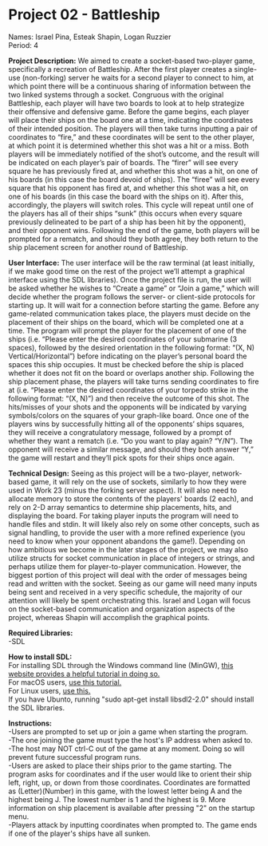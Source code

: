 # Project 02 - Battleship

Names: Israel Pina, Esteak Shapin, Logan Ruzzier<br>
Period: 4

**Project Description:** We aimed to create a socket-based two-player game, specifically a recreation of Battleship. After the first player creates a single-use (non-forking) server he waits for a second player to connect to him, at which point there will be a continuous sharing of information between the two linked systems through a socket. Congruous with the original Battleship, each player will have two boards to look at to help strategize their offensive and defensive game. Before the game begins, each player will place their ships on the board one at a time, indicating the coordinates of their intended position. The players will then take turns inputting a pair of coordinates to “fire,” and these coordinates will be sent to the other player, at which point it is determined whether this shot was a hit or a miss. Both players will be immediately notified of the shot’s outcome, and the result will be indicated on each player’s pair of boards. The “firer” will see every square he has previously fired at, and whether this shot was a hit, on one of his boards (in this case the board devoid of ships). The “firee” will see every square that his opponent has fired at, and whether this shot was a hit, on one of his boards (in this case the board with the ships on it). After this, accordingly, the players will switch roles. This cycle will repeat until one of the players has all of their ships “sunk” (this occurs when every square previously delineated to be part of a ship has been hit by the opponent), and their opponent wins. Following the end of the game, both players will be prompted for a rematch, and should they both agree, they both return to the ship placement screen for another round of Battleship. </br>

**User Interface:** The user interface will be the raw terminal (at least initially, if we make good time on the rest of the project we’ll attempt a graphical interface using the SDL libraries). Once the project file is run, the user will be asked whether he wishes to “Create a game” or “Join a game,” which will decide whether the program follows the server- or client-side protocols for starting up. It will wait for a connection before starting the game. Before any game-related communication takes place, the players must decide on the placement of their ships on the board, which will be completed one at a time. The program will prompt the player for the placement of one of the ships (i.e. “Please enter the desired coordinates of your submarine (3 spaces), followed by the desired orientation in the following format: “(X, N) Vertical/Horizontal”) before indicating on the player’s personal board the spaces this ship occupies. It must be checked before the ship is placed whether it does not fit on the board or overlaps another ship. Following the ship placement phase, the players will take turns sending coordinates to fire at (i.e. “Please enter the desired coordinates of your torpedo strike in the following format: “(X, N)”) and then receive the outcome of this shot. The hits/misses of your shots and the opponents will be indicated by varying symbols/colors on the squares of your graph-like board. Once one of the players wins by successfully hitting all of the opponents’ ships squares, they will receive a congratulatory message, followed by a prompt of whether they want a rematch (i.e. “Do you want to play again? “Y/N”). The opponent will receive a similar message, and should they both answer “Y,” the game will restart and they’ll pick spots for their ships once again.

**Technical Design:** Seeing as this project will be a two-player, network-based game, it will rely on the use of sockets, similarly to how they were used in Work 23 (minus the forking server aspect). It will also need to allocate memory to store the contents of the players' boards (2 each), and rely on 2-D array semantics to determine ship placements, hits, and displaying the board. For taking player inputs the program will need to handle files and stdin. It will likely also rely on some other concepts, such as signal handling, to provide the user with a more refined experience (you need to know when your opponent abandons the game!). Depending on how ambitious we become in the later stages of the project, we may also utilize structs for socket communication in place of integers or strings, and perhaps utilize them for player-to-player communication. However, the biggest portion of this project will deal with the order of messages being read and written with the socket. Seeing as our game will need many inputs being sent and received in a very specific schedule, the majority of our attention will likely be spent orchestrating this. Israel and Logan will focus on the socket-based communication and organization aspects of the project, whereas Shapin will accomplish the graphical points.

**Required Libraries:**<br>
-SDL

**How to install SDL:**<br>
For installing SDL through the Windows command line (MinGW), [this website provides a helpful tutorial in doing so.](https://lazyfoo.net/tutorials/SDL/01_hello_SDL/windows/mingw/index.php)<br>
For macOS users, [use this tutorial.](https://lazyfoo.net/tutorials/SDL/01_hello_SDL/mac/index.php)<br>
For Linux users, [use this.](https://lazyfoo.net/tutorials/SDL/01_hello_SDL/linux/index.php)<br>
If you have Ubunto, running "sudo apt-get install libsdl2-2.0" should install the SDL libraries.<br>

**Instructions:**<br>
-Users are prompted to set up or join a game when starting the program.<br>
-The one joining the game must type the host's IP address when asked to.<br>
-The host may NOT ctrl-C out of the game at any moment. Doing so will prevent future successful program runs.<br>
-Users are asked to place their ships prior to the game starting. The program asks for coordinates and if the user would like to orient their ship left, right, up, or down from those coordinates. Coordinates are formatted as (Letter)(Number) in this game, with the lowest letter being A and the highest being J. The lowest number is 1 and the highest is 9. More information on ship placement is available after pressing "2" on the startup menu.<br>
-Players attack by inputting coordinates when prompted to. The game ends if one of the player's ships have all sunken.

